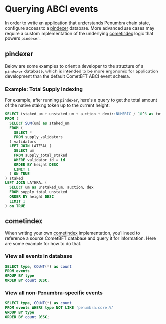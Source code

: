 # Querying ABCI events

In order to write an application that understands Penumbra chain state,
configure access to a [pindexer] database.
More advanced use cases may require a custom implementation of the underlying
[cometindex] logic that powers `pindexer`.

## pindexer
Below are some examples to orient a developer to the structure of a `pindexer` database,
which is intended to be more ergonomic for application development than the default
CometBFT ABCI event schema.

### Example: Total Supply Indexing

For example, after running `pindexer`, here's a query to get the total amount of the native
staking token up to the current height:

```sql
SELECT (staked_um + unstaked_um + auction + dex)::NUMERIC / 10^6 as total
FROM (
  SELECT SUM(um) as staked_um
  FROM (
    SELECT * 
    FROM supply_validators
  ) validators
  LEFT JOIN LATERAL (
    SELECT um  
    FROM supply_total_staked
    WHERE validator_id = id 
    ORDER BY height DESC 
    LIMIT 1
  ) ON TRUE
) staked
LEFT JOIN LATERAL (
  SELECT um as unstaked_um, auction, dex 
  FROM supply_total_unstaked
  ORDER BY height DESC
  LIMIT 1
) on TRUE
```

<!--
TODO: add more examples plucked from real-world use cases
-->

## cometindex

When writing your own [cometindex] implementation, you'll need to reference a source
CometBFT database and query it for information. Here are some example for how to do that.

### View all events in database

```sql
SELECT type, COUNT(*) as count
FROM events
GROUP BY type
ORDER BY count DESC;
```

### View all non-Penumbra-specific events

```sql
SELECT type, COUNT(*) as count
FROM events WHERE type NOT LIKE 'penumbra.core.%'
GROUP BY type
ORDER BY count DESC;
```

[pindexer]: ../network/event-indexing/pindexer.md
[cometindex]: https://github.com/penumbra-zone/penumbra/tree/main/crates/util/cometindex
